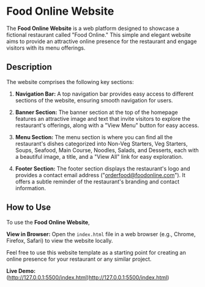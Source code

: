 # Food Online Website

The **Food Online Website** is a web platform designed to showcase a fictional restaurant called "Food Online." This simple and elegant website aims to provide an attractive online presence for the restaurant and engage visitors with its menu offerings.

## Description

The website comprises the following key sections:

1. **Navigation Bar:** A top navigation bar provides easy access to different sections of the website, ensuring smooth navigation for users.

2. **Banner Section:** The banner section at the top of the homepage features an attractive image and text that invite visitors to explore the restaurant's offerings, along with a "View Menu" button for easy access.

3. **Menu Section:** The menu section is where you can find all the restaurant's dishes categorized into Non-Veg Starters, Veg Starters, Soups, Seafood, Main Course, Noodles, Salads, and Desserts, each with a beautiful image, a title, and a "View All" link for easy exploration.

4. **Footer Section:** The footer section displays the restaurant's logo and provides a contact email address ("orderfood@foodonline.com"). It offers a subtle reminder of the restaurant's branding and contact information.

## How to Use

To use the **Food Online Website**, 

**View in Browser:** Open the `index.html` file in a web browser (e.g., Chrome, Firefox, Safari) to view the website locally.

Feel free to use this website template as a starting point for creating an online presence for your restaurant or any similar project.

**Live Demo:** (http://127.0.0.1:5500/index.html)http://127.0.0.1:5500/index.html)
